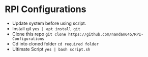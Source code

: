 # RPI Configurations

- Update system before using script.
- Install git `yes | apt install git`
- Clone this repo `git clone https://github.com/nandan645/RPI-Configurations`
- Cd into cloned folder `cd required folder`
- Ultimate Script `yes | bash script.sh`
